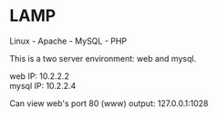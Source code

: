 LAMP
===

Linux - Apache - MySQL - PHP

This is a two server environment: web and mysql.

web IP: 10.2.2.2  
mysql IP: 10.2.2.4  

Can view web's port 80 (www) output: 127.0.0.1:1028

